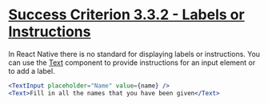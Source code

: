 # [Success Criterion 3.3.2 - Labels or Instructions](https://www.w3.org/WAI/WCAG21/Understanding/labels-or-instructions.html)

In React Native there is no standard for displaying labels or instructions. You can use the [Text](https://reactnative.dev/docs/text) component to provide instructions for an input element or to add a label.

```jsx
<TextInput placeholder="Name" value={name} />
<Text>Fill in all the names that you have been given</Text>
```
